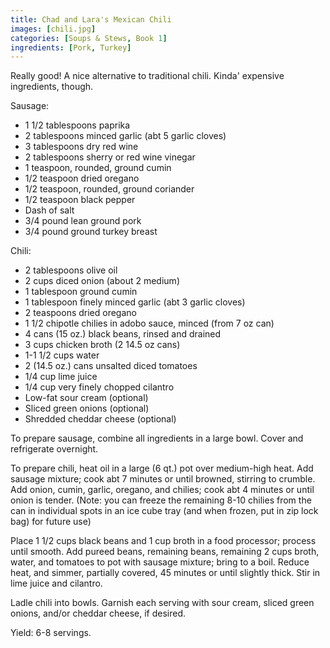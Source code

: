 ```yaml
---
title: Chad and Lara's Mexican Chili
images: [chili.jpg]
categories: [Soups & Stews, Book 1]
ingredients: [Pork, Turkey]
---
```


 Really good! A nice alternative to
traditional chili. Kinda' expensive ingredients, though.

Sausage:

-   1 1/2 tablespoons paprika
-   2 tablespoons minced garlic (abt 5 garlic cloves)
-   3 tablespoons dry red wine
-   2 tablespoons sherry or red wine vinegar
-   1 teaspoon, rounded, ground cumin
-   1/2 teaspoon dried oregano
-   1/2 teaspoon, rounded, ground coriander
-   1/2 teaspoon black pepper
-   Dash of salt
-   3/4 pound lean ground pork
-   3/4 pound ground turkey breast

Chili:

-   2 tablespoons olive oil
-   2 cups diced onion (about 2 medium)
-   1 tablespoon ground cumin
-   1 tablespoon finely minced garlic (abt 3 garlic cloves)
-   2 teaspoons dried oregano
-   1 1/2 chipotle chilies in adobo sauce, minced (from 7 oz can)
-   4 cans (15 oz.) black beans, rinsed and drained
-   3 cups chicken broth (2 14.5 oz cans)
-   1-1 1/2 cups water
-   2 (14.5 oz.) cans unsalted diced tomatoes
-   1/4 cup lime juice
-   1/4 cup very finely chopped cilantro
-   Low-fat sour cream (optional)
-   Sliced green onions (optional)
-   Shredded cheddar cheese (optional)

To prepare sausage, combine all ingredients in a large bowl. Cover and
refrigerate overnight.

To prepare chili, heat oil in a large (6 qt.) pot over medium-high heat.
Add sausage mixture; cook abt 7 minutes or until browned, stirring to
crumble. Add onion, cumin, garlic, oregano, and chilies; cook abt 4
minutes or until onion is tender. (Note: you can freeze the remaining
8-10 chilies from the can in individual spots in an ice cube tray (and
when frozen, put in zip lock bag) for future use)

Place 1 1/2 cups black beans and 1 cup broth in a food processor;
process until smooth. Add pureed beans, remaining beans, remaining 2
cups broth, water, and tomatoes to pot with sausage mixture; bring to a
boil. Reduce heat, and simmer, partially covered, 45 minutes or until
slightly thick. Stir in lime juice and cilantro.

Ladle chili into bowls. Garnish each serving with sour cream, sliced
green onions, and/or cheddar cheese, if desired.

Yield: 6-8 servings.




